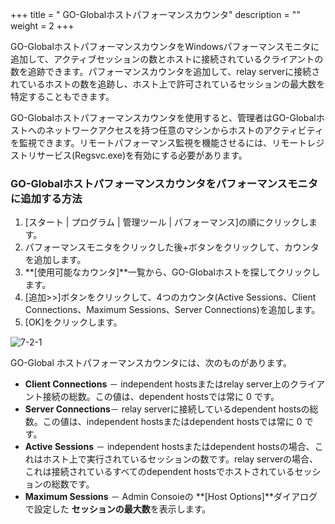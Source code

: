 +++
title = " GO-Globalホストパフォーマンスカウンタ"
description = ""
weight = 2
+++

GO-GlobalホストパフォーマンスカウンタをWindowsパフォーマンスモニタに追加して、アクティブセッションの数とホストに接続されているクライアントの数を追跡できます。パフォーマンスカウンタを追加して、relay serverに接続されているホストの数を追跡し、ホスト上で許可されているセッションの最大数を特定することもできます。

GO-Globalホストパフォーマンスカウンタを使用すると、管理者はGO-Globalホストへのネットワークアクセスを持つ任意のマシンからホストのアクティビティを監視できます。リモートパフォーマンス監視を機能させるには、リモートレジストリサービス(Regsvc.exe)を有効にする必要があります。

### GO-Globalホストパフォーマンスカウンタをパフォーマンスモニタに追加する方法

1. [スタート | プログラム | 管理ツール | パフォーマンス]の順にクリックします。
2. パフォーマンスモニタをクリックした後+ボタンをクリックして、カウンタを追加します。
3. **[使用可能なカウンタ]**一覧から、GO-Globalホストを探してクリックします。
4. [追加>>]ボタンをクリックして、4つのカウンタ(Active Sessions、Client Connections、Maximum Sessions、Server Connections)を追加します。
5. [OK]をクリックします。

![7-2-1](/img/7-2-1.png) 

GO-Global ホストパフォーマンスカウンタには、次のものがあります。

* **Client Connections** － independent hostsまたはrelay server上のクライアント接続の総数。この値は、dependent hostsでは常に 0 です。
* **Server Connections**－ relay serverに接続しているdependent hostsの総数。この値は、independent hostsまたはdependent hostsでは常に 0 です。
* **Active Sessions** － independent hostsまたはdependent hostsの場合、これはホスト上で実行されているセッションの数です。relay serverの場合、これは接続されているすべてのdependent hostsでホストされているセッションの総数です。
* **Maximum Sessions** － Admin Consoieの **[Host Options]**ダイアログで設定した **セッションの最大数**を表示します。